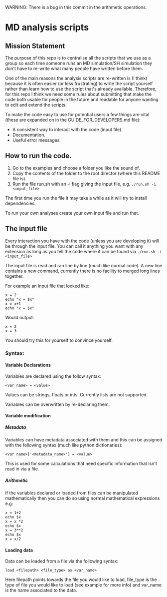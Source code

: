 WARNING: There is a bug in this commit in the arithmetic operations.

# MD analysis scripts

## Mission Statement
The purpose of this repo is to centralise all the scripts that we use as a group so each time someone runs an MD simulation/SH simulation they don't have to re-write what many people have written before them.

One of the main reasons the analysis scripts are re-written is (I think) because it is often easier (or less frustrating) to write the script yourself rather than learn how to use the script that's already available. Therefore, for this repo I think we need some rules about submitting that make the code both usable for people in the future and readable for anyone wanting to edit and extend the scripts.

To make the code easy to use for potential users a few things are vital (these are expanded on in the GUIDE_FOR_DEVELOPERS.md file):
  * A consistent way to interact with the code (input file).
  * Documentation.
  * Useful error messages.


## How to run the code.

  1) Go to the examples and choose a folder you like the sound of.
  2) Copy the contents of the folder to the root director (where this README file is).
  3) Run the file run.sh with an -i flag giving the input file, e.g. `./run.sh -i <input_file>`

  The first time you run the file it may take a while as it will try to install dependencies.

  To run your own analyses create your own input file and run that.

## The input file

Every interaction you have with the code (unless you are developing it) will be through the input file. You can call it anything you want with any extension as long as you tell the code where it can be found via `./run.sh -i <input_file>`

The input file is read and ran line by line (much like normal code). A new line contains a new command, currently there is no facility to merged long lines together.

For example an input file that looked like:

```
x = 2
echo "x = $x"
x = x+1
echo "x = $x"
```

Would output:
```
x = 2
x = 3
```

You should try this for yourself to convince yourself.

### Syntax:
#### Variable Declarations
Variables are declared using the follow syntax:

```
<var name> = <value>
```

Values can be strings, floats or ints. Currently lists are not supported.

Variables can be overwritten by re-declaring them.

#### Variable modification
##### Metadata
Variables can have metadata associated with them and this can be assigned with the following syntax (much like python dictionaries):

```
<var name>['<metadata_name>'] = <value>
```

This is used for some calculations that need specific information that isn't read in via a file.
##### Arithmetic
If the variables declared or loaded from files can be manipulated mathematically then you can do so using normal mathematical expressions e.g:
```
x = 1+2
echo $x
x = x *2
echo $x
x = 3**2
echo $x
x = x/2
```

#### Loading data
Data can be loaded from a file via the following syntax:
```
load <filepath> <file_type> as <var_name>
```
Here filepath points towards the file you would like to load, file_type is the type of file you would like to load (see example for more info) and var_name is the name associated to the data.
